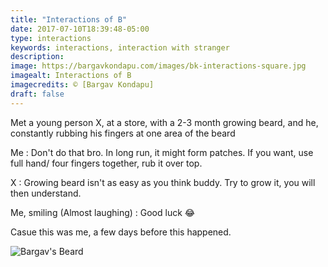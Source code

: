```yaml
---
title: "Interactions of B"
date: 2017-07-10T18:39:48-05:00
type: interactions
keywords: interactions, interaction with stranger
description:
image: https://bargavkondapu.com/images/bk-interactions-square.jpg
imagealt: Interactions of B
imagecredits: © [Bargav Kondapu]
draft: false
---
```

[comment]: # (Interactions with strangers )

Met a young person X, at a store, with a 2-3 month growing beard, and he, constantly rubbing his fingers at one area of the beard

Me : Don't do that bro. In long run, it might form patches. If you want, use full hand/ four fingers together, rub it over top.

X : Growing beard isn't as easy as you think buddy. Try to grow it, you will then understand.

Me, smiling (Almost laughing) : Good luck 😂

Casue this was me, a few days before this happened.

![Bargav's Beard](https://res.cloudinary.com/dkjdeuwlv/image/upload/c_scale,h_350/f_auto/v1541981264/bargavkondapu.com/Me/16804240_1578125538894690_1465294799710009889_o.jpg)
